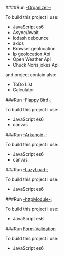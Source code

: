 ####Run [-Organizer-](https://lukreaver.github.io/Js-Projects/Organizer-v.2.1/dist/index.html);

To build this project i use:
- JavaScript es6
- Async/Await
- lodash debounce
- axios
- Browser geolocation
- Ip geolocation Api
- Open Weather Api
- Chuck Noris jokes Api

and project contain also:
- ToDo List
- Calculator

###Run [-Flappy Bird-](https://lukreaver.github.io/Js-Projects/FlappyBird-JS-/index.html);

To build this project i use:
- JavaScript es6
- canvas

###Run [-Arkanoid-](https://lukreaver.github.io/Js-Projects/Arkanoid-Js/index.html);

To build this project i use:
- JavaScript es6
- canvas

###Run [-LazyLoad-](https://lukreaver.github.io/Js-Projects/LazyLoad-Preload-Promise/index.html);

To build this project i use:
- JavaScript es6

###Run [-httpModule-](https://lukreaver.github.io/Js-Projects/httpModuleAsync/index.html);

To build this project i use:
- JavaScript es6

###Run [Form-Validation](https://lukreaver.github.io/Js-Projects/SurveyForm-ValidationModule/index.html)

To build this project i use:
- JavaScript es6
